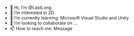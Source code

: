 - 👋 Hi, I’m @LastLong
- 👀 I’m interested in 2D
- 🌱 I’m currently learning: Microsoft Visual Studio and Unity
- 💞️ I’m looking to collaborate on ...
- 📫 How to reach me: Message

<!---
LastLong/LastLong is a ✨ special ✨ repository because its `README.md` (this file) appears on your GitHub profile.
You can click the Preview link to take a look at your changes.
--->
